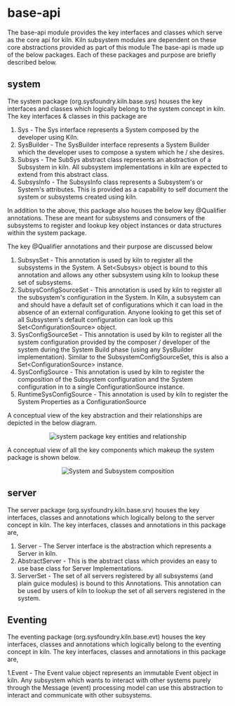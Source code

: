 # base-api
The base-api module provides the key interfaces and classes which serve as the core api for kiln.
Kiln subsystem modules are dependent on these core abstractions provided as part of this module
The base-api is made up of the below packages. Each of these packages and purpose are briefly described below.

## system
The system package (org.sysfoundry.kiln.base.sys) houses the key interfaces and classes which logically belong to the system concept in kiln.
The key interfaces & classes in this package are

1. Sys - The Sys interface represents a System composed by the developer using Kiln.
2. SysBuilder - The SysBuilder interface represents a System Builder which the developer uses to compose a system which he / she desires.
3. Subsys - The SubSys abstract class represents an abstraction of a Subsystem in kiln. All subsystem implementations in kiln are expected to extend from this abstract class.
4. SubsysInfo - The SubsysInfo class represents a Subsystem's or System's attributes. This is provided as a capability to self document the system or subsystems created using kiln.

In addition to the above, this package also houses the below key @Qualifier annotations. These are meant for subsystems and 
consumers of the subsystems to register and lookup key object instances or data structures within the system package.

The key @Qualifier annotations and their purpose are discussed below

1. SubsysSet - This annotation is used by kiln to register all the subsystems in the System. A Set&lt;Subsys&gt; object is bound to this annotation and allows any other subsystem using kiln to lookup these set of subsystems.
2. SubsysConfigSourceSet - This annotation is used by kiln to register all the subsystem's configuration in the System. In Kiln, a subsystem can and should have a default set of configurations which it can load in the absence of an external configuration. Anyone looking to get this set of all Subsystem's default configuration can look up this Set&lt;ConfigurationSource&gt; object.
3. SysConfigSourceSet - This annotation is used by kiln to register all the system configuration provided by the composer / developer of the system during the System Build phase (using any SysBuilder implementation). Similar to the SubsystemConfigSourceSet, this is also a Set&lt;ConfigurationSource&gt; instance.
4. SysConfigSource - This annotation is used by kiln to register the composition of the Subsystem configuration and the System configuration in to a single ConfigurationSource instance.
5. RuntimeSysConfigSource - This annotation is used by kiln to register the System Properties as a ConfigurationSource

A conceptual view of the key abstraction and their relationships are depicted in the below diagram.

<div style="display: flex; justify-content: center;">
  <img src="images/Sys-Class-diagram-cropped.svg" alt="system package key entities and relationship"/>
</div>


A conceptual view of all the key components which makeup the system package is shown below.

<div style="display: flex; justify-content: center;">
  <img src="images/Sys-Subsys-Composition.svg" alt="System and Subsystem composition"/>
</div>

## server
The server package (org.sysfoundry.kiln.base.srv) houses the key interfaces, classes and annotations which logically belong to the server concept in kiln.
The key interfaces, classes and annotations in this package are,

1. Server - The Server interface is the abstraction which represents a Server in kiln.
2. AbstractServer - This is the abstract class which provides an easy to use base class for Server Implementations.
3. ServerSet - The set of all servers registered by all subsystems (and plain guice modules) is bound to this Annotations. This annotation can be used by users of kiln to lookup the set of all servers registered in the system.

## Eventing
The eventing package (org.sysfoundry.kiln.base.evt) houses the key interfaces, classes and annotations which logically belong to the eventing concept in kiln.
The key interfaces, classes and annotations in this package are,

1.Event - The Event value object represents an immutable Event object in kiln. Any subsystem which wants to interact with other systems purely through the Message (event) processing model can use this abstraction to interact and communicate with other subsystems.
